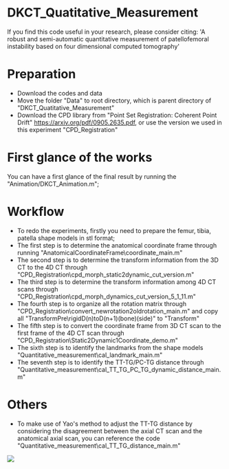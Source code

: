 # DKCT_Quatitative_Measurement
If you find this code useful in your research, please consider citing:
'A robust and semi-automatic quantitative measurement of patellofemoral instability based on four dimensional computed tomography'

# Preparation
* Download the codes and data
* Move the folder "Data" to root directory, which is parent directory of "DKCT_Quatitative_Measurement"
* Download the CPD library from "Point Set Registration: Coherent Point Drift" https://arxiv.org/pdf/0905.2635.pdf, or use the version we used in this experiment "CPD_Registration" 

# First glance of the works
You can have a first glance of the final result by running the "Animation/DKCT_Animation.m";

# Workflow
* To redo the experiments, firstly you need to prepare the femur, tibia, patella shape models in stl format; 
* The first step is to determine the anatomical coordinate frame through running "AnatomicalCoordinateFrame\coordinate_main.m"
* The second step is to determine the transform information from the 3D CT to the 4D CT through "CPD_Registration\cpd_morph_static2dynamic_cut_version.m"
* The third step is to determine the transform information among 4D CT scans through "CPD_Registration\cpd_morph_dynamics_cut_version_5_1_11.m"
* The fourth step is to organize all the rotation matrix through "CPD_Registration\convert_newrotation2oldrotation_main.m" and copy all "TransformPre\rigidD(n)toD(n+1)(bone)(side)" to "Transform\"
* The fifth step is to convert the coordinate frame from 3D CT scan to the first frame of the 4D CT scan through "CPD_Registration\Static2Dynamic1Coordinate_demo.m"
* The sixth step is to identify the landmarks from the shape models "Quantitative_measurement\cal_landmark_main.m"
* The seventh step is to identify the TT-TG/PC-TG distance through "Quantitative_measurement\cal_TT_TG_PC_TG_dynamic_distance_main.m"

# Others
* To make use of Yao's method to adjust the TT-TG distance by considering the disagreement between the axial CT scan and the anatomical axial scan, you can reference the code "Quantitative_measurement\cal_TT_TG_distance_main.m"

![](gif_for_TG_PCRL_plane.gif)
